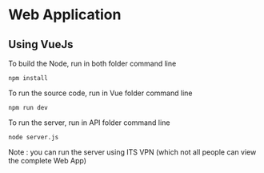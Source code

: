 # Web Application
## Using VueJs
To build the Node, run in both folder command line

```npm install```

To run the source code, run in Vue folder command line

```npm run dev```

To run the server, run in API folder command line

```node server.js```

Note : you can run the server using ITS VPN (which not all people can view the complete Web App)
